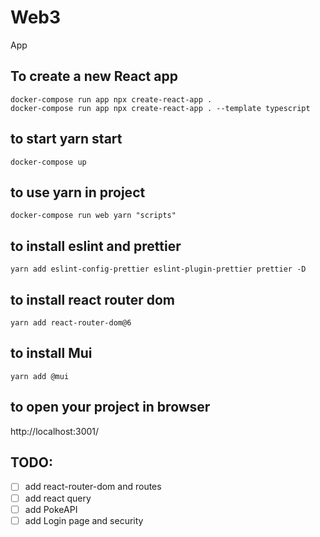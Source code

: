 # Web3

App

## To create a new React app
```
docker-compose run app npx create-react-app .
docker-compose run app npx create-react-app . --template typescript
```

## to start yarn start
```
docker-compose up
```

## to use yarn in project
```
docker-compose run web yarn "scripts"
```

## to install eslint and prettier
```
yarn add eslint-config-prettier eslint-plugin-prettier prettier -D
```
## to install react router dom
```
yarn add react-router-dom@6
```
## to install Mui
```
yarn add @mui
```

## to open your project in browser
http://localhost:3001/


## TODO:
- [ ] add react-router-dom and routes
- [ ] add react query
- [ ] add PokeAPI
- [ ] add Login page and security